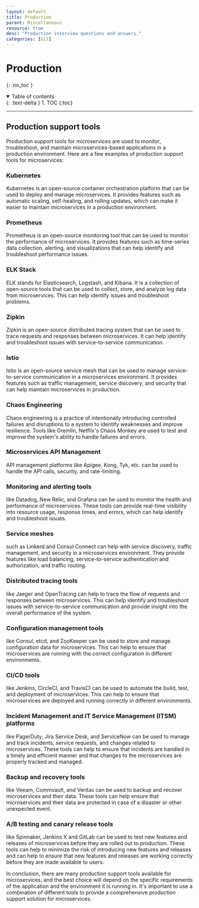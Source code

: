 ```yaml
---
layout: default
title: Production
parent: Miscellaneous
resource: true
desc: "Production interview questions and answers."
categories: [Git]
---
```


# Production
{: .no_toc }

<details open markdown="block">
  <summary>
    Table of contents
  </summary>
  {: .text-delta }
1. TOC
{:toc}
</details>

---

## Production support tools


Production support tools for microservices are used to monitor, troubleshoot, and maintain microservices-based applications in a production environment. Here are a few examples of production support tools for microservices:

### Kubernetes

Kubernetes is an open-source container orchestration platform that can be used to deploy and manage microservices. It provides features such as automatic scaling, self-healing, and rolling updates, which can make it easier to maintain microservices in a production environment.

### Prometheus

Prometheus is an open-source monitoring tool that can be used to monitor the performance of microservices. It provides features such as time-series data collection, alerting, and visualizations that can help identify and troubleshoot performance issues.

### ELK Stack

ELK stands for Elasticsearch, Logstash, and Kibana. It is a collection of open-source tools that can be used to collect, store, and analyze log data from microservices. This can help identify issues and troubleshoot problems.

### Zipkin

Zipkin is an open-source distributed tracing system that can be used to trace requests and responses between microservices. It can help identify and troubleshoot issues with service-to-service communication.

### Istio

Istio is an open-source service mesh that can be used to manage service-to-service communication in a microservices environment. It provides features such as traffic management, service discovery, and security that can help maintain microservices in production.

### Chaos Engineering

Chaos engineering is a practice of intentionally introducing controlled failures and disruptions to a system to identify weaknesses and improve resilience. Tools like Gremlin, Netflix's Chaos Monkey are used to test and improve the system's ability to handle failures and errors.

### Microservices API Management

API management platforms like Apigee, Kong, Tyk, etc. can be used to handle the API calls, security, and rate-limiting.

### Monitoring and alerting tools

like Datadog, New Relic, and Grafana can be used to monitor the health and performance of microservices. These tools can provide real-time visibility into resource usage, response times, and errors, which can help identify and troubleshoot issues.

### Service meshes

such as Linkerd and Consul Connect can help with service discovery, traffic management, and security in a microservices environment. They provide features like load balancing, service-to-service authentication and authorization, and traffic routing.

### Distributed tracing tools

like Jaeger and OpenTracing can help to trace the flow of requests and responses between microservices. This can help identify and troubleshoot issues with service-to-service communication and provide insight into the overall performance of the system.

### Configuration management tools

like Consul, etcd, and ZooKeeper can be used to store and manage configuration data for microservices. This can help to ensure that microservices are running with the correct configuration in different environments.

### CI/CD tools

like Jenkins, CircleCI, and TravisCI can be used to automate the build, test, and deployment of microservices. This can help to ensure that microservices are deployed and running correctly in different environments.

### Incident Management and IT Service Management (ITSM) platforms

like PagerDuty, Jira Service Desk, and ServiceNow can be used to manage and track incidents, service requests, and changes related to microservices. These tools can help to ensure that incidents are handled in a timely and efficient manner and that changes to the microservices are properly tracked and managed.

### Backup and recovery tools

like Veeam, Commvault, and Veritas can be used to backup and recover microservices and their data. These tools can help ensure that microservices and their data are protected in case of a disaster or other unexpected event.

### A/B testing and canary release tools

like Spinnaker, Jenkins X and GitLab can be used to test new features and releases of microservices before they are rolled out to production. These tools can help to minimize the risk of introducing new features and releases and can help to ensure that new features and releases are working correctly before they are made available to users.


In conclusion, there are many production support tools available for microservices, and the best choice will depend on the specific requirements of the application and the environment it is running in. It's important to use a combination of different tools to provide a comprehensive production support solution for microservices.












